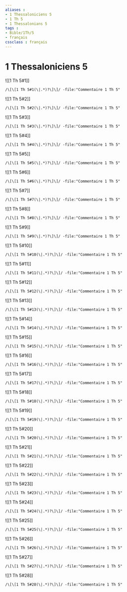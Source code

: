 ```yaml
---
aliases : 
- 1 Thessaloniciens 5
- 1 Th 5
- 1 Thessalonians 5
tags : 
- Bible/1Th/5
- français
cssclass : français
---
```


# 1 Thessaloniciens 5

![[1 Th 5#1]]

```query
/\[\[1 Th 5#1(\|.*)?\]\]/ -file:"Commentaire 1 Th 5"
```

![[1 Th 5#2]]

```query
/\[\[1 Th 5#2(\|.*)?\]\]/ -file:"Commentaire 1 Th 5"
```

![[1 Th 5#3]]

```query
/\[\[1 Th 5#3(\|.*)?\]\]/ -file:"Commentaire 1 Th 5"
```

![[1 Th 5#4]]

```query
/\[\[1 Th 5#4(\|.*)?\]\]/ -file:"Commentaire 1 Th 5"
```

![[1 Th 5#5]]

```query
/\[\[1 Th 5#5(\|.*)?\]\]/ -file:"Commentaire 1 Th 5"
```

![[1 Th 5#6]]

```query
/\[\[1 Th 5#6(\|.*)?\]\]/ -file:"Commentaire 1 Th 5"
```

![[1 Th 5#7]]

```query
/\[\[1 Th 5#7(\|.*)?\]\]/ -file:"Commentaire 1 Th 5"
```

![[1 Th 5#8]]

```query
/\[\[1 Th 5#8(\|.*)?\]\]/ -file:"Commentaire 1 Th 5"
```

![[1 Th 5#9]]

```query
/\[\[1 Th 5#9(\|.*)?\]\]/ -file:"Commentaire 1 Th 5"
```

![[1 Th 5#10]]

```query
/\[\[1 Th 5#10(\|.*)?\]\]/ -file:"Commentaire 1 Th 5"
```

![[1 Th 5#11]]

```query
/\[\[1 Th 5#11(\|.*)?\]\]/ -file:"Commentaire 1 Th 5"
```

![[1 Th 5#12]]

```query
/\[\[1 Th 5#12(\|.*)?\]\]/ -file:"Commentaire 1 Th 5"
```

![[1 Th 5#13]]

```query
/\[\[1 Th 5#13(\|.*)?\]\]/ -file:"Commentaire 1 Th 5"
```

![[1 Th 5#14]]

```query
/\[\[1 Th 5#14(\|.*)?\]\]/ -file:"Commentaire 1 Th 5"
```

![[1 Th 5#15]]

```query
/\[\[1 Th 5#15(\|.*)?\]\]/ -file:"Commentaire 1 Th 5"
```

![[1 Th 5#16]]

```query
/\[\[1 Th 5#16(\|.*)?\]\]/ -file:"Commentaire 1 Th 5"
```

![[1 Th 5#17]]

```query
/\[\[1 Th 5#17(\|.*)?\]\]/ -file:"Commentaire 1 Th 5"
```

![[1 Th 5#18]]

```query
/\[\[1 Th 5#18(\|.*)?\]\]/ -file:"Commentaire 1 Th 5"
```

![[1 Th 5#19]]

```query
/\[\[1 Th 5#19(\|.*)?\]\]/ -file:"Commentaire 1 Th 5"
```

![[1 Th 5#20]]

```query
/\[\[1 Th 5#20(\|.*)?\]\]/ -file:"Commentaire 1 Th 5"
```

![[1 Th 5#21]]

```query
/\[\[1 Th 5#21(\|.*)?\]\]/ -file:"Commentaire 1 Th 5"
```

![[1 Th 5#22]]

```query
/\[\[1 Th 5#22(\|.*)?\]\]/ -file:"Commentaire 1 Th 5"
```

![[1 Th 5#23]]

```query
/\[\[1 Th 5#23(\|.*)?\]\]/ -file:"Commentaire 1 Th 5"
```

![[1 Th 5#24]]

```query
/\[\[1 Th 5#24(\|.*)?\]\]/ -file:"Commentaire 1 Th 5"
```

![[1 Th 5#25]]

```query
/\[\[1 Th 5#25(\|.*)?\]\]/ -file:"Commentaire 1 Th 5"
```

![[1 Th 5#26]]

```query
/\[\[1 Th 5#26(\|.*)?\]\]/ -file:"Commentaire 1 Th 5"
```

![[1 Th 5#27]]

```query
/\[\[1 Th 5#27(\|.*)?\]\]/ -file:"Commentaire 1 Th 5"
```

![[1 Th 5#28]]

```query
/\[\[1 Th 5#28(\|.*)?\]\]/ -file:"Commentaire 1 Th 5"
```

